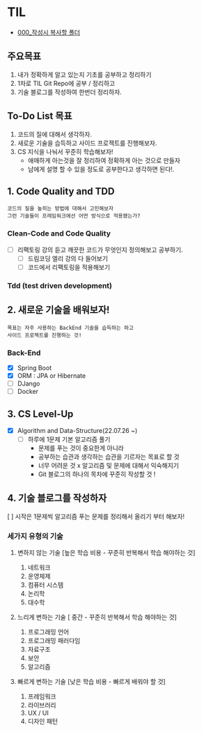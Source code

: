   # TIL
* [000_작성시 복사할 폴더](000_copyFolder/README.md)

## 주요목표
1. 내가 정확하게 알고 있는지 기초를 공부하고 정리하기
2. 1차로 TIL Git Repo에 공부 / 정리하고
3. 기술 블로그를 작성하여 한번더 정리하자.


## To-Do List 목표 
1. 코드의 질에 대해서 생각하자.
2. 새로운 기술을 습득하고 사이드 프로젝트를 진행해보자.
3. CS 지식을 나눠서 꾸준히 학습해보자!
    - 애매하게 아는것을 잘 정리하여 정확하게 아는 것으로 만들자
    - 남에게 설명 할 수 있을 정도로 공부한다고 생각하면 된다!.


## 1. Code Quality and TDD
    코드의 질을 높히는 방법에 대해서 고민해보자
    그런 기술들이 프레임워크에선 어떤 방식으로 적용됐는가?
    
### Clean-Code and Code Quality
- [ ] 리팩토링 강의 듣고 깨끗한 코드가 무엇인지 정의해보고 공부하기. 
  - [ ] 드림코딩 엘리 강의 다 들어보기 
  - [ ] 코드에서 리팩토링을 적용해보기 
### Tdd (test driven development)

## 2. 새로운 기술을 배워보자! 
    목표는 자주 사용하는 BackEnd 기술을 습득하는 하고 
    사이드 프로젝트를 진행하는 것!
    
### Back-End 
- [x] Spring Boot 
- [x] ORM : JPA or Hibernate
- [ ] DJango
- [ ] Docker

## 3. CS Level-Up
- [x] Algorithm and Data-Structure(22.07.26 ~)
  - [ ] 하루에 1문제 기본 알고리즘 풀기
    - 문제를 푸는 것이 중요한게 아니라
    - 공부하는 습관과 생각하는 습관을 기르자는 목표로 할 것 
    - 너무 어려운 것 x 알고리즘 및 문제에 대해서 익숙해지기
    - Git 블로그의 하나의 목차에 꾸준히 작성할 것 ! 
   
 
 ## 4. 기술 블로그를 작성하자
 [ ] 시작은 1문제씩 알고리즘 푸는 문제를 정리해서 올리기 부터 해보자!








### 세가지 유형의 기술
1. 변하지 않는 기술 [높은 학습 비용 - 꾸준히 반복해서 학습 해야하는 것]
   1. 네트워크
   2. 운영체제
   3. 컴퓨터 시스템
   4. 논리학
   5. 대수학


2. 느리게 변하는 기술 [ 중간 -   꾸준히 반복해서 학습 해야하는 것]
   1. 프로그래밍 언어
   2. 프로그래밍 패러다임
   3. 자료구조
   4. 보안
   5. 알고리즘  


3. 빠르게 변하는 기술 [낮은 학습 비용 - 빠르게 배워야 할 것]
   1. 프레임워크
   2. 라이브러리
   3. UX / UI
   4. 디자인 패턴



